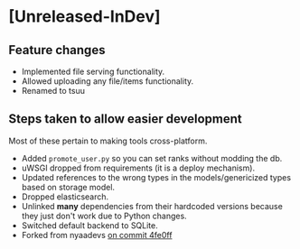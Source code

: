 # [Unreleased-InDev]

## Feature changes

- Implemented file serving functionality.
- Allowed uploading any file/items functionality.
- Renamed to tsuu

## Steps taken to allow easier development

Most of these pertain to making tools cross-platform.

- Added `promote_user.py` so you can set ranks without modding the db.
- uWSGI dropped from requirements (it is a deploy mechanism).
- Updated references to the wrong types in the models/genericized types based on storage model.
- Dropped elasticsearch.
- Unlinked **many** dependencies from their hardcoded versions because they just don't work due to Python changes.
- Switched default backend to SQLite.
- Forked from nyaadevs [on commit 4fe0ff](https://github.com/noirscape/nyaa/commit/4fe0ff5b1aa7ec7c9bb2667d97e10ce2a318c676)